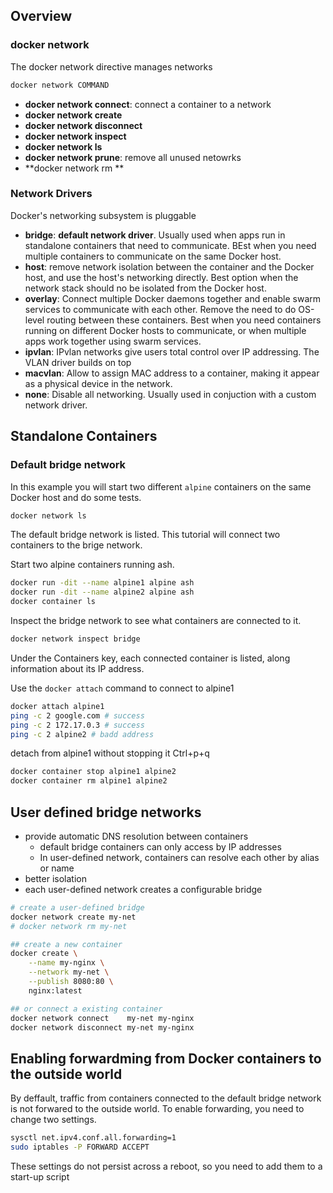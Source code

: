 

## Overview

### docker network

The docker network directive manages networks

```sh
docker network COMMAND
```

- **docker network connect**: connect a container to a network
- **docker network create**
- **docker network disconnect**
- **docker network inspect**
- **docker network ls**
- **docker network prune**: remove all unused netowrks
- **docker network rm **

### Network Drivers

Docker's networking subsystem is pluggable

- **bridge**: **default network driver**. Usually used when apps run in standalone containers that need to communicate. BEst when you need multiple containers to communicate on the same Docker host.
- **host**: remove network isolation between the container and the Docker host, and use the host's networking directly. Best option when the network stack should no be isolated from the Docker host.
- **overlay**: Connect multiple Docker daemons together and enable swarm services to communicate with each other. Remove the need to do OS-level routing between these containers. Best when you need containers running on different Docker hosts to communicate, or when multiple apps work together using swarm services.
- **ipvlan**: IPvlan networks give users total control over IP addressing. The VLAN driver builds on top 
- **macvlan**: Allow to assign MAC address to a container, making it appear as a physical device in the network.
- **none**: Disable all networking. Usually used in conjuction with a custom network driver.

## Standalone Containers

### Default bridge network 

In this example you will start two different ```alpine``` containers on the same Docker host and do some tests.

```sh
docker network ls
```

The default bridge network is listed. This tutorial will connect two containers to the brige network.

Start two alpine containers running ash.

```sh
docker run -dit --name alpine1 alpine ash
docker run -dit --name alpine2 alpine ash
docker container ls
```

Inspect the bridge network to see what containers are connected to it.

```sh
docker network inspect bridge
```

Under the Containers key, each connected container is listed, along information about its  IP address.

Use the ```docker attach``` command to connect to alpine1

```sh
docker attach alpine1
ping -c 2 google.com # success
ping -c 2 172.17.0.3 # success
ping -c 2 alpine2 # badd address
```

detach from alpine1 without stopping it Ctrl+p+q

```sh
docker container stop alpine1 alpine2
docker container rm alpine1 alpine2
```

## User defined bridge networks

- provide automatic DNS resolution between containers
  - default bridge containers can only access by IP addresses
  - In user-defined network, containers can resolve each other by alias or name
- better isolation
- each user-defined network creates a configurable bridge

```sh
# create a user-defined bridge
docker network create my-net
# docker network rm my-net

## create a new container 
docker create \
    --name my-nginx \
    --network my-net \
    --publish 8080:80 \
    nginx:latest

## or connect a existing container
docker network connect    my-net my-nginx
docker network disconnect my-net my-nginx
```

## Enabling forwardming from Docker containers to the outside world

By deffault, traffic from containers connected to the default bridge network is not forwared to the outside world. To enable forwarding, you need to change two settings.

```sh
sysctl net.ipv4.conf.all.forwarding=1
sudo iptables -P FORWARD ACCEPT
```

These settings do not persist across a reboot, so you need to add them to a start-up script